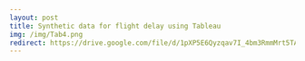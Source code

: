 ```yaml
---
layout: post
title: Synthetic data for flight delay using Tableau  
img: /img/Tab4.png
redirect: https://drive.google.com/file/d/1pXP5E6Qyzqav7I_4bm3RmmMrt5TAQ_7U/view?usp=sharing
---
```

